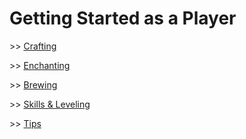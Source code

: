 # Getting Started as a Player

\>\> [Crafting](https://github.com/Athlaeos/ValhallaMMO_open/wiki/Crafting%F0%9F%9B%A0)

\>\> [Enchanting](https://github.com/Athlaeos/ValhallaMMO_open/wiki/Enchanting-%F0%9F%8E%87)

\>\> [Brewing](https://github.com/Athlaeos/ValhallaMMO_open/wiki/Brewing-%E2%9A%97)

\>\> [Skills & Leveling](https://github.com/Athlaeos/ValhallaMMO_open/wiki/Skills-&-Leveling-%F0%9F%94%BA)

\>\> [Tips](https://github.com/Athlaeos/ValhallaMMO_open/wiki/Tips-%F0%9F%93%9D)